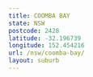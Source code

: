 ```yaml
---
title: COOMBA BAY
state: NSW
postcode: 2428
latitude: -32.196739
longitude: 152.454216
url: /nsw/coomba-bay/
layout: suburb
---
```

